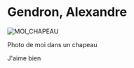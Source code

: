 # Gendron, Alexandre


![MOI_CHAPEAU](https://github.com/AlexandreGendronCM/H24_V11_inspirations_GENDRON/assets/143230188/d62c6f60-4481-4b24-bedb-1ea0f16325f8)

Photo de moi dans un chapeau


J'aime bien
